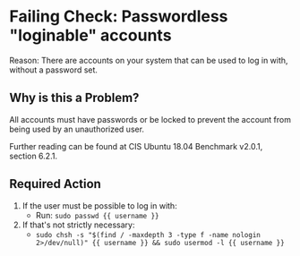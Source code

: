 # Failing Check: Passwordless "loginable" accounts
Reason: There are accounts on your system that can be used to log in with, without a password set.

## Why is this a Problem?
All accounts must have passwords or be locked to prevent the account from being used by an unauthorized user.

Further reading can be found at CIS Ubuntu 18.04 Benchmark v2.0.1, section 6.2.1.

## Required Action
1. If the user must be possible to log in with:
	- Run: `sudo passwd {{ username }}`
1. If that's not strictly necessary:
	- `sudo chsh -s "$(find / -maxdepth 3 -type f -name nologin 2>/dev/null)" {{ username }} && sudo usermod -l {{ username }}`
